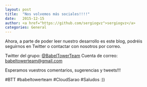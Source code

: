 ```yaml
---
layout: post
title:  "Nos volvemos más sociales!!!!"
date:   2015-12-15
author: <a href="https://github.com/sergiogvz">sergiogvz</a>
categories: General
---
```

Ahora, a parte de poder leer nuestro desarrollo es este blog, podréis seguirnos en Twitter o contactar con nosotros por correo.

Twitter del grupo: [@BabelTowerTeam](https://twitter.com/BabelTowerTeam)
Cuenta de correo: <a href="mailto:babeltowerteam@gmail.com">babeltowerteam@gmail.com</a>

Esperamos vuestros comentarios, sugerencias y tweets!!!

\#BTT #babeltowerteam #CloudSarao #Saludos :))
